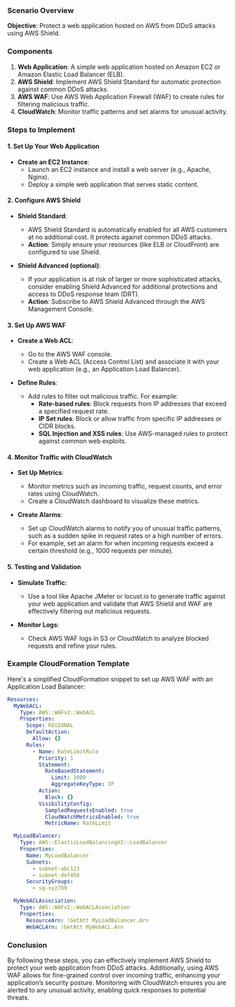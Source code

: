 ### Scenario Overview

**Objective**: Protect a web application hosted on AWS from DDoS attacks using AWS Shield.

### Components

1. **Web Application**: A simple web application hosted on Amazon EC2 or Amazon Elastic Load Balancer (ELB).
2. **AWS Shield**: Implement AWS Shield Standard for automatic protection against common DDoS attacks.
3. **AWS WAF**: Use AWS Web Application Firewall (WAF) to create rules for filtering malicious traffic.
4. **CloudWatch**: Monitor traffic patterns and set alarms for unusual activity.

### Steps to Implement

#### 1. **Set Up Your Web Application**

- **Create an EC2 Instance**:
  - Launch an EC2 instance and install a web server (e.g., Apache, Nginx).
  - Deploy a simple web application that serves static content.

#### 2. **Configure AWS Shield**

- **Shield Standard**:
  - AWS Shield Standard is automatically enabled for all AWS customers at no additional cost. It protects against common DDoS attacks.
  - **Action**: Simply ensure your resources (like ELB or CloudFront) are configured to use Shield.

- **Shield Advanced (optional)**:
  - If your application is at risk of larger or more sophisticated attacks, consider enabling Shield Advanced for additional protections and access to DDoS response team (DRT).
  - **Action**: Subscribe to AWS Shield Advanced through the AWS Management Console.

#### 3. **Set Up AWS WAF**

- **Create a Web ACL**:
  - Go to the AWS WAF console.
  - Create a Web ACL (Access Control List) and associate it with your web application (e.g., an Application Load Balancer).

- **Define Rules**:
  - Add rules to filter out malicious traffic. For example:
    - **Rate-based rules**: Block requests from IP addresses that exceed a specified request rate.
    - **IP Set rules**: Block or allow traffic from specific IP addresses or CIDR blocks.
    - **SQL Injection and XSS rules**: Use AWS-managed rules to protect against common web exploits.

#### 4. **Monitor Traffic with CloudWatch**

- **Set Up Metrics**:
  - Monitor metrics such as incoming traffic, request counts, and error rates using CloudWatch.
  - Create a CloudWatch dashboard to visualize these metrics.

- **Create Alarms**:
  - Set up CloudWatch alarms to notify you of unusual traffic patterns, such as a sudden spike in request rates or a high number of errors.
  - For example, set an alarm for when incoming requests exceed a certain threshold (e.g., 1000 requests per minute).

#### 5. **Testing and Validation**

- **Simulate Traffic**:
  - Use a tool like Apache JMeter or locust.io to generate traffic against your web application and validate that AWS Shield and WAF are effectively filtering out malicious requests.
  
- **Monitor Logs**:
  - Check AWS WAF logs in S3 or CloudWatch to analyze blocked requests and refine your rules.

### Example CloudFormation Template

Here's a simplified CloudFormation snippet to set up AWS WAF with an Application Load Balancer:

```yaml
Resources:
  MyWebACL:
    Type: AWS::WAFv2::WebACL
    Properties:
      Scope: REGIONAL
      DefaultAction:
        Allow: {}
      Rules:
        - Name: RateLimitRule
          Priority: 1
          Statement:
            RateBasedStatement:
              Limit: 1000
              AggregateKeyType: IP
          Action:
            Block: {}
          VisibilityConfig:
            SampledRequestsEnabled: true
            CloudWatchMetricsEnabled: true
            MetricName: RateLimit

  MyLoadBalancer:
    Type: AWS::ElasticLoadBalancingV2::LoadBalancer
    Properties:
      Name: MyLoadBalancer
      Subnets: 
        - subnet-abc123
        - subnet-def456
      SecurityGroups: 
        - sg-xyz789

  MyWebACLAssociation:
    Type: AWS::WAFv2::WebACLAssociation
    Properties:
      ResourceArn: !GetAtt MyLoadBalancer.Arn
      WebACLArn: !GetAtt MyWebACL.Arn
```

### Conclusion

By following these steps, you can effectively implement AWS Shield to protect your web application from DDoS attacks. Additionally, using AWS WAF allows for fine-grained control over incoming traffic, enhancing your application’s security posture. Monitoring with CloudWatch ensures you are alerted to any unusual activity, enabling quick responses to potential threats.